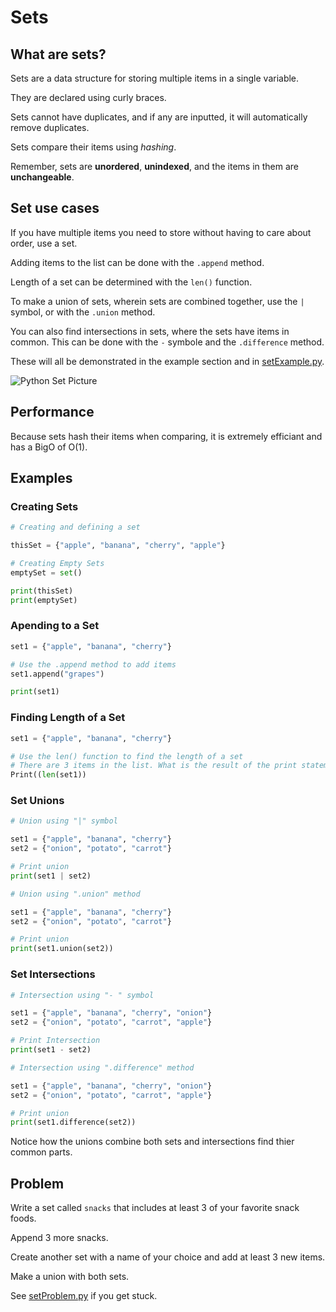# Sets

## What are sets?
Sets are a data structure for storing multiple items in a single variable.

They are declared using curly braces.

Sets cannot have duplicates, and if any are inputted, it will automatically remove duplicates.

Sets compare their items using *hashing*.

Remember, sets are **unordered**,  **unindexed**, and the items in them are **unchangeable**.
 

## Set use cases
If you have multiple items you need to store without having to care about order, use a set. 

Adding items to the list can be done with the `.append` method.

Length of a set can be determined with the `len()` function.

To make a union of sets, wherein sets are combined together, use the `|` symbol, or with the `.union` method.

You can also find intersections in sets, where the sets have items in common. This can be done with the `-` symbole and the `.difference` method.

These will all be demonstrated in the example section and in [setExample.py](./setExample.py).

![Python Set Picture](https://static.thegeekstuff.com/wp-content/uploads/2019/04/python-set.png)

 

## Performance
Because sets hash their items when comparing, it is extremely efficiant and has a BigO of O(1).

## Examples

### Creating Sets
``` python
# Creating and defining a set

thisSet = {"apple", "banana", "cherry", "apple"}

# Creating Empty Sets
emptySet = set()

print(thisSet)
print(emptySet)
```
### Apending to a Set
``` python
set1 = {"apple", "banana", "cherry"}

# Use the .append method to add items
set1.append("grapes")

print(set1)

```

### Finding Length of a Set
``` python
set1 = {"apple", "banana", "cherry"}

# Use the len() function to find the length of a set
# There are 3 items in the list. What is the result of the print statement?
Print((len(set1))
```

### Set Unions
``` python
# Union using "|" symbol

set1 = {"apple", "banana", "cherry"}
set2 = {"onion", "potato", "carrot"}

# Print union
print(set1 | set2)
```

``` python
# Union using ".union" method

set1 = {"apple", "banana", "cherry"}
set2 = {"onion", "potato", "carrot"}

# Print union
print(set1.union(set2))

```
### Set Intersections
``` python
# Intersection using "- " symbol

set1 = {"apple", "banana", "cherry", "onion"}
set2 = {"onion", "potato", "carrot", "apple"} 

# Print Intersection
print(set1 - set2)
```

``` python
# Intersection using ".difference" method

set1 = {"apple", "banana", "cherry", "onion"}
set2 = {"onion", "potato", "carrot", "apple"}

# Print union
print(set1.difference(set2))

```
Notice how the unions combine both sets and intersections find thier common parts.


 

## Problem
Write a set called `snacks` that includes at least 3 of your favorite snack foods. 

Append 3 more snacks.

Create another set with a name of your choice and add at least 3 new items.

Make a union with both sets.

See [setProblem.py](./setProblem.py) if you get stuck.